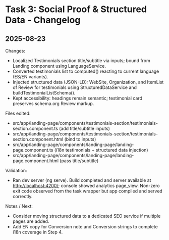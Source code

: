# Task 3: Social Proof & Structured Data - Changelog

## 2025-08-23

Changes:

- Localized Testimonials section title/subtitle via inputs; bound from Landing component using LanguageService.
- Converted testimonials list to computed() reacting to current language (ES/EN variants).
- Injected structured data (JSON-LD): WebSite, Organization, and ItemList of Review for testimonials using StructuredDataService and buildTestimonialListSchema().
- Kept accessibility: headings remain semantic; testimonial card preserves schema.org Review markup.

Files edited:

- src/app/landing-page/components/testimonials-section/testimonials-section.component.ts (add title/subtitle inputs)
- src/app/landing-page/components/testimonials-section/testimonials-section.component.html (bind to inputs)
- src/app/landing-page/components/landing-page/landing-page.component.ts (i18n testimonials + structured data injection)
- src/app/landing-page/components/landing-page/landing-page.component.html (pass title/subtitle)

Validation:

- Ran dev server (ng serve). Build completed and server available at <http://localhost:4200/>; console showed analytics page_view. Non-zero exit code observed from the task wrapper but app compiled and served correctly.

Notes / Next:

- Consider moving structured data to a dedicated SEO service if multiple pages are added.
- Add EN copy for Conversion note and Conversion strings to complete i18n coverage in Step 4.
